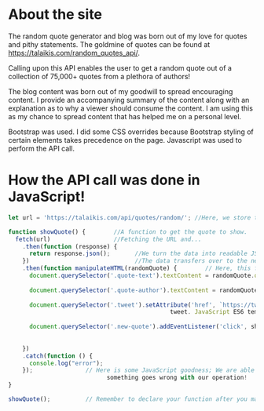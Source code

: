 # About the site

The random quote generator and blog was born out of my love for quotes and pithy statements. The goldmine of quotes can be found at https://talaikis.com/random_quotes_api/. 

Calling upon this API enables the user to get a random quote out of a collection of 75,000+ quotes from a plethora of authors!



The blog content was born out of my goodwill to spread encouraging content. I provide an accompanying summary of the content along with an explanation as to why a viewer should consume the content. I am using this as my chance to spread content that has helped me on a personal level.



Bootstrap was used. I did some CSS overrides because Bootstrap styling of certain elements takes precedence on the page. Javascript was used to perform the API call. 

# How the API call was done in JavaScript!

```javascript
let url = 'https://talaikis.com/api/quotes/random/'; //Here, we store the API URL into a variable.

function showQuote() {        //A function to get the quote to show.
  fetch(url)                  //Fetching the URL and...
    .then(function (response) {       
      return response.json();       //We turn the data into readable JSON data!
    })                              //The data transfers over to the next functions. Thanks .then!
    .then(function manipulateHTML(randomQuote) {        // Here, this function is meant to literally manipulate HTML. Watch...
      document.querySelector('.quote-text').textContent = randomQuote.quote;  //The section on the HTML with the class named .quote-text                                                                                    is made to inherit the random API quote!
      
      document.querySelector('.quote-author').textContent = randomQuote.author;   //The section on the HTML with the class named .quote-                                                                                        author is changed
      
      document.querySelector('.tweet').setAttribute('href', `https://twitter.com/intent/tweet?text=${randomQuote.quote} -${randomQuote.author}`);               //The HREF attribute with the element belonging to class named                                                                                ".tweet" is changed to the specific twitter path to make a new 
                                              tweet. JavaScript ES6 template literals were used in the new custom URL path. 
                                              
      document.querySelector('.new-quote').addEventListener('click', showQuote);  //The actual HTML button with the class of .new-quote                                                                                         will now initiate the function "showQuote"
                                                                                          in order to get us a new quote 
                                                                                              and start the transformation
    })
    .catch(function () {
      console.log("error");
    });               // Here is some JavaScript goodness; We are able to create an error catching mechanism here in case 
                            something goes wrong with our operation!
}

showQuote();          // Remember to declare your function after you make it so we can get the ball rolling.





```
